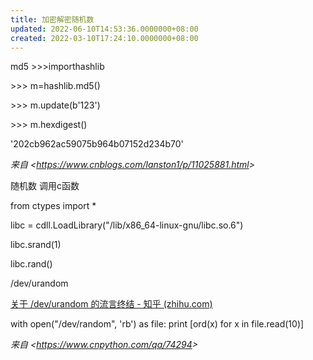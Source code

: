 ```yaml
---
title: 加密解密随机数
updated: 2022-06-10T14:53:36.0000000+08:00
created: 2022-03-10T17:24:10.0000000+08:00
---
```


md5
\>\>\>importhashlib

\>\>\> m=hashlib.md5()

\>\>\> m.update(b'123')

\>\>\> m.hexdigest()

'202cb962ac59075b964b07152d234b70'

*来自 \<<https://www.cnblogs.com/lanston1/p/11025881.html>\>*

随机数
调用c函数

from ctypes import \*

libc = cdll.LoadLibrary("/lib/x86_64-linux-gnu/libc.so.6")

libc.srand(1)

libc.rand()

/dev/urandom

[关于 /dev/urandom 的流言终结 - 知乎 (zhihu.com)](https://zhuanlan.zhihu.com/p/64680713)

with open("/dev/random", 'rb') as file: print \[ord(x) for x in file.read(10)\]

*来自 \<<https://www.cnpython.com/qa/74294>\>*

